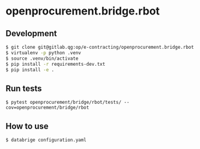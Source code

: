openprocurement.bridge.rbot
=====================================

## Development

```bash
$ git clone git@gitlab.qg:op/e-contracting/openprocurement.bridge.rbot.git
$ virtualenv -p python .venv
$ source .venv/bin/activate
$ pip install -r requirements-dev.txt
$ pip install -e .
```

## Run tests
```
$ pytest openprocurement/bridge/rbot/tests/ --cov=openprocurement/bridge/rbot
```

## How to use

```bash
$ databrige configuration.yaml
```